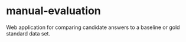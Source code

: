 # manual-evaluation
Web application for comparing candidate answers to a baseline or gold standard data set.
